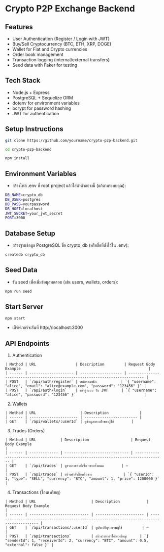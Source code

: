 # Crypto P2P Exchange Backend

## Features
- User Authentication (Register / Login with JWT)
- Buy/Sell Cryptocurrency (BTC, ETH, XRP, DOGE)
- Wallet for Fiat and Crypto currencies
- Order book management
- Transaction logging (internal/external transfers)
- Seed data with Faker for testing

## Tech Stack
- Node.js + Express
- PostgreSQL + Sequelize ORM
- dotenv for environment variables
- bcrypt for password hashing
- JWT for authentication

## Setup Instructions

```bash
git clone https://github.com/yourname/crypto-p2p-backend.git
```
```bash
cd crypto-p2p-backend
```
```bash
npm install
```
## Environment Variables
- สร้างไฟล์ .env ที่ root project แล้วใส่ค่าตัวอย่างนี้ (แก้ตามระบบคุณ):

```bash
DB_NAME=crypto_db
DB_USER=postgres
DB_PASS=yourpassword
DB_HOST=localhost
JWT_SECRET=your_jwt_secret
PORT=3000
```
## Database Setup
- สร้างฐานข้อมูล PostgreSQL ชื่อ crypto_db (หรือชื่อที่ตั้งไว้ใน .env):

```bash
createdb crypto_db
```
## Seed Data
- รัน seed เพื่อเพิ่มข้อมูลทดสอบ (เช่น users, wallets, orders):
```bash
npm run seed
```
## Start Server
```bash
npm start
```
- เซิร์ฟเวอร์จะรันที่ http://localhost:3000

## API Endpoints
1. Authentication
 ```
| Method | URL                  | Description         | Request Body Example                                                          |
| ------ | -------------------- | ------------------- | ----------------------------------------------------------------------------- |
| POST   | `/api/auth/register` | สมัครสมาชิก           | `{ "username": "alice", "email": "alice@example.com", "password": "123456" }` |
| POST   | `/api/auth/login`    | เข้าสู่ระบบ รับ JWT      | `{ "username": "alice", "password": "123456" }`                               |
```
2. Wallets
```
| Method | URL                    | Description              |
| ------ | ---------------------- | ------------------------ |
| GET    | `/api/wallets/:userId` | ดูข้อมูลกระเป๋าของผู้ใช้        |
```
3. Trades (Orders)
```
| Method | URL           | Description                   | Request Body Example                                                                |
| ------ | ------------- | ----------------------------- | ----------------------------------------------------------------------------------- |
| GET    | `/api/trades` | ดูรายการคำสั่งซื้อ-ขายทั้งหมด        | —                                                                                   |
| POST   | `/api/trades` | สร้างคำสั่งซื้อหรือขาย              | `{ "userId": 1, "type": "SELL", "currency": "BTC", "amount": 1, "price": 1200000 }` |
```
4. Transactions (โอนเหรียญ)
```
| Method | URL                         | Description            | Request Body Example                                                                      |
| ------ | --------------------------- | ---------------------- | ----------------------------------------------------------------------------------------- |
| GET    | `/api/transactions/:userId` | ดูประวัติธุรกรรมผู้ใช้         | —                                                                                         |
| POST   | `/api/transactions`         | สร้างรายการโอนเหรียญ      | `{ "senderId": 1, "receiverId": 2, "currency": "BTC", "amount": 0.5, "external": false }` |
```
